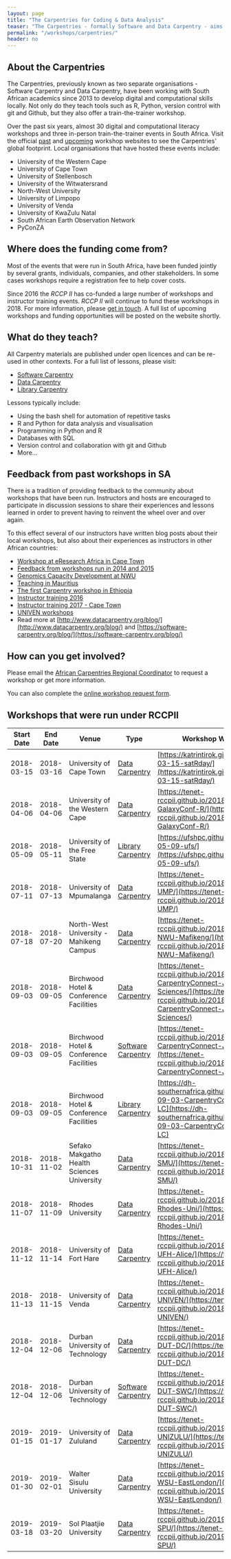 ```yaml
---
layout: page
title: "The Carpentries for Coding & Data Analysis"
teaser: "The Carpentries - formally Software and Data Carpentry - aims to teach digital and computational literacy to researchers, postgraduate students, and support staff in IT and the libraries through open access materials and methodologies."
permalink: "/workshops/carpentries/"
header: no
---
```


## About the Carpentries

The Carpentries, previously known as two separate organisations - Software Carpentry and Data Carpentry,
have been working with South African academics since 2013 to develop digital and computational skills
locally. Not only do they teach tools such as R, Python, version control with git and Github, but they also
offer a train-the-trainer workshop.

Over the past six years, almost 30 digital and computational literacy workshops and three in-person
train-the-trainer events in South Africa. Visit the official [past](https://software-carpentry.org/workshops/past/)
 and [upcoming](https://software-carpentry.org/workshops/) workshop
websites to see the Carpentries' global footprint. Local organisations that have hosted these events include:

- University of the Western Cape
- University of Cape Town
- University of Stellenbosch
- University of the Witwatersrand
- North-West University
- University of Limpopo
- University of Venda
- University of KwaZulu Natal
- South African Earth Observation Network
- PyConZA

## Where does the funding come from?

Most of the events that were run in South Africa, have been funded jointly by several grants, individuals,
companies, and other stakeholders. In some cases workshops require a registration fee to help cover costs.

Since 2016 the <em>RCCP II</em> has co-funded a large number of workshops and instructor training events.
<em>RCCP II</em> will continue to fund these workshops in 2018. For more information, please
[get in touch](https://docs.google.com/forms/d/e/1FAIpQLScYQU2FSqHBsSOouSkZgS2Qmin2BGF7VIpXg1aSye55XF2VqQ/viewform?usp=sf_link).
A full list of upcoming workshops and funding opportunities will be posted on the website shortly.

## What do they teach?

All Carpentry materials are published under open licences and can be re-used in other contexts. For a full
list of lessons, please visit:

- [Software Carpentry](https://software-carpentry.org/lessons/)
- [Data Carpentry](http://www.datacarpentry.org/lessons/)
- [Library Carpentry](https://librarycarpentry.github.io/)

Lessons typically include:

- Using the bash shell for automation of repetitive tasks
- R and Python for data analysis and visualisation
- Programming in Python and R
- Databases with SQL
- Version control and collaboration with git and Github
- More...

## Feedback from past workshops in SA

There is a tradition of providing feedback to the community about workshops that have been run.
Instructors and hosts are encouraged to participate in discussion sessions to share their experiences
and lessons learned in order to prevent having to reinvent the wheel over and over again.

To this effect several of our instructors have written blog posts about their local workshops, but also
about their experiences as instructors in other African countries:

- [Workshop at eResearch Africa in Cape Town](https://software-carpentry.org/blog/2014/12/cape-town-swc.html)
- [Feedback from workshops run in 2014 and 2015](https://software-carpentry.org/blog/2016/01/a-year-of-swc-in-south-africa.html)
- [Genomics Capacity Development at NWU](http://www.datacarpentry.org/blog/genomics-nwu/)
- [Teaching in Mauritius](https://software-carpentry.org/blog/2017/09/mauritius.html)
- [The first Carpentry workshop in Ethiopia](https://software-carpentry.org/blog/2017/09/ethiopia.html)
- [Instructor training 2016](https://software-carpentry.org/blog/2016/04/south-africa-instructor-training.html)
- [Instructor training 2017 - Cape Town](https://software-carpentry.org/blog/2017/05/instructor-training-south-africa.html)
- [UNIVEN workshops](http://www.datacarpentry.org/blog/univen/)
- Read more at [http://www.datacarpentry.org/blog/](http://www.datacarpentry.org/blog/) and [https://software-carpentry.org/blog/](https://software-carpentry.org/blog/)

## How can you get involved?

Please email the [African Carpentries Regional Coordinator](mailto:amin-afr@carpentries.org) to request a workshop or get more information.

You can also complete the [online workshop request form](https://amy.carpentries.org/forms/workshop/).

## Workshops that were run under RCCPII

|Start Date|End Date|Venue|Type|Workshop Website|
|----------|--------|-----|----|----------------|
|2018-03-15|2018-03-16|University of Cape Town|[Data Carpentry](https://datacarpentry.org)|[https://katrintirok.github.io/2018-03-15-satRday/](https://katrintirok.github.io/2018-03-15-satRday/)|
|2018-04-06|2018-04-06|University of the Western Cape|[Data Carpentry](https://datacarpentry.org)|[https://tenet-rccpii.github.io/2018-04-06-GalaxyConf-R/](https://tenet-rccpii.github.io/2018-04-06-GalaxyConf-R/)|
|2018-05-09|2018-05-11|University of the Free State|[Library Carpentry](https://librarycarpentry.org/)|[https://ufshpc.github.io/2018-05-09-ufs/](https://ufshpc.github.io/2018-05-09-ufs/)|
|2018-07-11|2018-07-13|University of Mpumalanga|[Data Carpentry](https://datacarpentry.org)|[https://tenet-rccpii.github.io/2018-07-11-UMP/](https://tenet-rccpii.github.io/2018-07-11-UMP/)|
|2018-07-18|2018-07-20|North-West University - Mahikeng Campus|[Data Carpentry](https://datacarpentry.org)|[https://tenet-rccpii.github.io/2018-07-18-NWU-Mafikeng/](https://tenet-rccpii.github.io/2018-07-18-NWU-Mafikeng/)|
|2018-09-03|2018-09-05|Birchwood Hotel & Conference Facilities|[Data Carpentry](https://datacarpentry.org)|[https://tenet-rccpii.github.io/2018-09-03-CarpentryConnect-JHB-Social-Sciences/](https://tenet-rccpii.github.io/2018-09-03-CarpentryConnect-JHB-Social-Sciences/)|
|2018-09-03|2018-09-05|Birchwood Hotel & Conference Facilities|[Software Carpentry](https://software-carpentry.org)|[https://tenet-rccpii.github.io/2018-09-03-CarpentryConnect-JHB-SWC/](https://tenet-rccpii.github.io/2018-09-03-CarpentryConnect-JHB-SWC/)|
|2018-09-03|2018-09-05|Birchwood Hotel & Conference Facilities|[Library Carpentry](https://librarycarpentry.org)|[https://dh-southernafrica.github.io/2018-09-03-CarpentryConnect-JHB-LC](https://dh-southernafrica.github.io/2018-09-03-CarpentryConnect-JHB-LC)|
|2018-10-31|2018-11-02|Sefako Makgatho Health Sciences University|[Data Carpentry](https://datacarpentry.org)|[https://tenet-rccpii.github.io/2018-10-31-SMU/](https://tenet-rccpii.github.io/2018-10-31-SMU/)|
|2018-11-07|2018-11-09|Rhodes University|[Data Carpentry](https://datacarpentry.org)|[https://tenet-rccpii.github.io/2018-11-07-Rhodes-Uni/](https://tenet-rccpii.github.io/2018-11-07-Rhodes-Uni/)|
|2018-11-12|2018-11-14|University of Fort Hare|[Data Carpentry](https://datacarpentry.org)|[https://tenet-rccpii.github.io/2018-11-12-UFH-Alice/](https://tenet-rccpii.github.io/2018-11-12-UFH-Alice/)|
|2018-11-13|2018-11-15|University of Venda|[Data Carpentry](https://datacarpentry.org)|[https://tenet-rccpii.github.io/2018-11-13-UNIVEN/](https://tenet-rccpii.github.io/2018-11-13-UNIVEN/)|
|2018-12-04|2018-12-06|Durban University of Technology|[Data Carpentry](https://datacarpentry.org)|[https://tenet-rccpii.github.io/2018-12-04-DUT-DC/](https://tenet-rccpii.github.io/2018-12-04-DUT-DC/)|
|2018-12-04|2018-12-06|Durban University of Technology|[Software Carpentry](https://software-carpentry.org)|[https://tenet-rccpii.github.io/2018-12-04-DUT-SWC/](https://tenet-rccpii.github.io/2018-12-04-DUT-SWC/)|
|2019-01-15|2019-01-17|University of Zululand|[Data Carpentry](https://datacarpentry.org)|[https://tenet-rccpii.github.io/2019-01-15-UNIZULU/](https://tenet-rccpii.github.io/2019-01-15-UNIZULU/)|
|2019-01-30|2019-02-01|Walter Sisulu University|[Data Carpentry](https://datacarpentry.org)|[https://tenet-rccpii.github.io/2019-01-30-WSU-EastLondon/](https://tenet-rccpii.github.io/2019-01-30-WSU-EastLondon/)|
|2019-03-18|2019-03-20|Sol Plaatjie University|[Data Carpentry](https://datacarpentry.org)|[https://tenet-rccpii.github.io/2019-03-18-SPU/](https://tenet-rccpii.github.io/2019-03-18-SPU/)|
